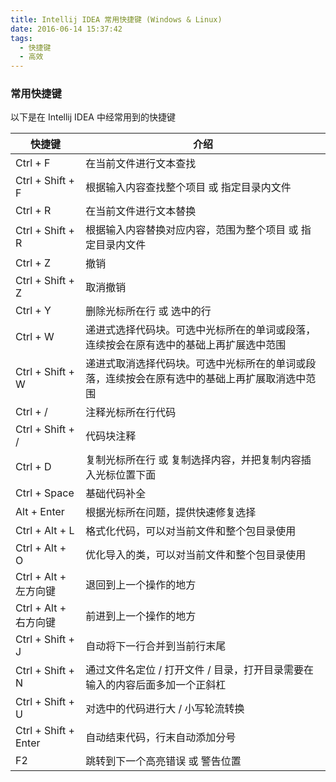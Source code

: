 ```yaml
---
title: Intellij IDEA 常用快捷键 (Windows & Linux)
date: 2016-06-14 15:37:42
tags:
  - 快捷键
  - 高效
---
```


### 常用快捷键

以下是在 Intellij IDEA 中经常用到的快捷键

| 快捷键                  | 介绍                                                                                             |
| --------------------    | ----------------------------------------                                                         |
| Ctrl + F                | 在当前文件进行文本查找                                                                           |
| Ctrl + Shift + F        | 根据输入内容查找整个项目 或 指定目录内文件                                                       |
| Ctrl + R                | 在当前文件进行文本替换                                                                           |
| Ctrl + Shift + R        | 根据输入内容替换对应内容，范围为整个项目 或 指定目录内文件                                       |
| Ctrl + Z                | 撤销                                                                                             |
| Ctrl + Shift + Z        | 取消撤销                                                                                         |
| Ctrl + Y                | 删除光标所在行 或 选中的行                                                                       |
| Ctrl + W                | 递进式选择代码块。可选中光标所在的单词或段落，连续按会在原有选中的基础上再扩展选中范围           |
| Ctrl + Shift + W        | 递进式取消选择代码块。可选中光标所在的单词或段落，连续按会在原有选中的基础上再扩展取消选中范围   |
| Ctrl + /                | 注释光标所在行代码                                                                               |
| Ctrl + Shift + /        | 代码块注释                                                                                       |
| Ctrl + D                | 复制光标所在行 或 复制选择内容，并把复制内容插入光标位置下面                                     |
| Ctrl + Space            | 基础代码补全                                                                                     |
| Alt + Enter             | 根据光标所在问题，提供快速修复选择                                                               |
| Ctrl + Alt + L          | 格式化代码，可以对当前文件和整个包目录使用                                                       |
| Ctrl + Alt + O          | 优化导入的类，可以对当前文件和整个包目录使用                                                     |
| Ctrl + Alt + 左方向键   | 退回到上一个操作的地方                                                                           |
| Ctrl + Alt + 右方向键   | 前进到上一个操作的地方                                                                           |
| Ctrl + Shift + J        | 自动将下一行合并到当前行末尾                                                                     |
| Ctrl + Shift + N        | 通过文件名定位 / 打开文件 / 目录，打开目录需要在输入的内容后面多加一个正斜杠                     |
| Ctrl + Shift + U        | 对选中的代码进行大 / 小写轮流转换                                                                |
| Ctrl + Shift + Enter    | 自动结束代码，行末自动添加分号                                                                   |
| F2                      | 跳转到下一个高亮错误 或 警告位置                                                                 |
